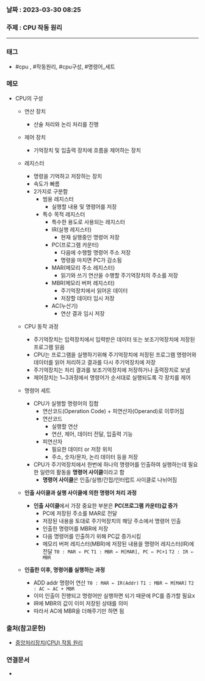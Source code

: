 ### 날짜 : 2023-03-30 08:25
### 주제 : CPU 작동 원리
---
### 태그
* #cpu , #작동원리, #cpu구성, #명령어_세트

### 메모
* CPU의 구성 
	* 연산 장치
		* 산술 처리와 논리 처리를 진행
	* 제어 장치
		* 기억장치 및 입출력 장치에 흐름을 제어하는 장치
	* 레지스터
		* 명령을 기억하고 저장하는 장치
		* 속도가 빠름
		* 2가지로 구분함
			* 범용 레지스터
				* 실행할 내용 및 명령어를 저장
			* 특수 목적 레지스터
				* 특수한 용도로 사용되는 레지스터
				* IR(실행 레지스터)
					* 현재 실행중인 명령어 저장
				* PC(프로그램 카운터)
					* 다음에 수행할 명령어 주소 저장
					* 명령을 마치면 PC가 감소됨
				* MAR(메모리 주소 레지스터)
					* 읽기와 쓰기 연산을 수행할 주기억장치의 주소를 저장
				* MBR(메모리 버퍼 레지스터)
					* 주기억장치에서 읽어온 데이터
					* 저장할 데이터 임시 저장
				* AC(누산기)
					* 연산 결과 임시 저장
					
	* CPU 동작 과정
		* 주기억장치는 입력장치에서 입력받은 데이터 또는 보조기억장치에 저장된 프로그램 읽음
		* CPU는 프로그램을 실행하기위해 주기억장치에 저장된 프로그램 명령어와 데이터를 읽어 처리하고 결과를 다시 주기억장치에 저장
		* 주기억장치는 처리 결과를 보조기억장치에 저장하거나 출력장치로 보냄
		* 제어장치는 1~3과정에서 명령어가 순서대로 실행되도록 각 장치를 제어
		
	* 명령어 세트
		* CPU가 실행할 명령어의 집합
			* 연산코드(Operation Code) + 피연산자(Operand)로 이루어짐
			* 연산코드
				* 실행할 연산
				* 연산, 제어, 데이터 전달, 입출력 기능
			* 피연산자
				* 필요한 데이터 or 저장 위치
				* 주소, 숫자/문자, 논리 데이터 등을 저장
		* CPU가 주기억장치에서 한번에 하나의 명령어를 인출하여 실행하는데 필요한 일련의 활동을 **명령어 사이클**이라고 함
			* **명령어 사이클**은 인출/실행/간접/인터럽트 사이클로 나뉘어짐
			
	* **인출 사이클과 실행 사이클에 의한 명령어 처리 과정**
		* **인출 사이클**에서 가장 중요한 부분은 **PC(프로그램 카운터)값 증가**
			* PC에 저장된 주소를 MAR로 전달
			* 저장된 내용을 토대로 주기억장치의 해당 주소에서 명령어 인출
			* 인출한 명령어를 MBR에 저장
			* 다음 명령어를 인출하기 위해 PC값 증가시킴
			* 메모리 버퍼 레지스터(MBR)에 저장된 내용을 명령어 레지스터(IR)에 전달
				`T0 : MAR ← PC`
				`T1 : MBR ← M[MAR], PC ← PC+1`
				`T2 : IR ← MBR`
				
	* **인출한 이후, 명령어를 실행하는 과정**
		* ADD addr 명령어 연산
			`T0 : MAR ← IR(Addr)`
			`T1 : MBR ← M[MAR]`
			`T2 : AC ← AC + MBR`
		* 이미 인출이 진행되고 명령어만 실행하면 되기 때문에 PC를 증가할 필요x
		* IR에 MBR의 값이 이미 저장된 상태를 의미
		* 따라서 AC에 MBR을 더해주기만 하면 됨
		
### 출처(참고문헌)
- [중앙처리장치(CPU) 작동 원리](https://github.com/gyoogle/tech-interview-for-developer/blob/master/Computer%20Science/Computer%20Architecture/%EC%A4%91%EC%95%99%EC%B2%98%EB%A6%AC%EC%9E%A5%EC%B9%98(CPU)%20%EC%9E%91%EB%8F%99%20%EC%9B%90%EB%A6%AC.md)

### 연결문서
- 